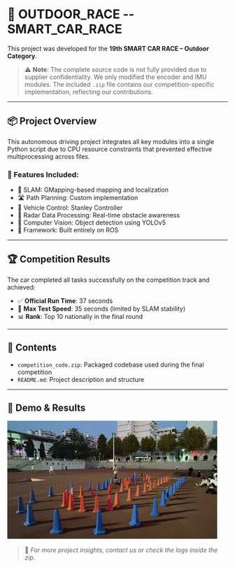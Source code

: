 # 🏁 OUTDOOR_RACE -- SMART_CAR_RACE

This project was developed for the **19th SMART CAR RACE – Outdoor Category**.

> ⚠️ **Note**: The complete source code is not fully provided due to supplier confidentiality. We only modified the encoder and IMU modules. The included `.zip` file contains our competition-specific implementation, reflecting our contributions.

---

## 📦 Project Overview

This autonomous driving project integrates all key modules into a single Python script due to CPU resource constraints that prevented effective multiprocessing across files.

### 🔧 Features Included:
- 🧭 SLAM: GMapping-based mapping and localization
- 🛣️ Path Planning: Custom implementation
- 🚗 Vehicle Control: Stanley Controller
- 📡 Radar Data Processing: Real-time obstacle awareness
- 🎯 Computer Vision: Object detection using YOLOv5
- 🔄 Framework: Built entirely on ROS

---

## 🏆 Competition Results

The car completed all tasks successfully on the competition track and achieved:

- ✅ **Official Run Time**: 37 seconds  
- 🚀 **Max Test Speed**: 35 seconds (limited by SLAM stability)  
- 📊 **Rank**: Top 10 nationally in the final round

---

## 📁 Contents

- `competition_code.zip`: Packaged codebase used during the final competition
- `README.md`: Project description and structure

---

## 📸 Demo & Results

![Demo GIF](example.gif)

> 🔗 *For more project insights, contact us or check the logs inside the zip.*

